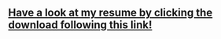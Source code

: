 ## [Have a look at my resume by clicking the download following this link!](https://github.com/MeLoveCarbs/Resume/blob/master/MyResume.docx)
